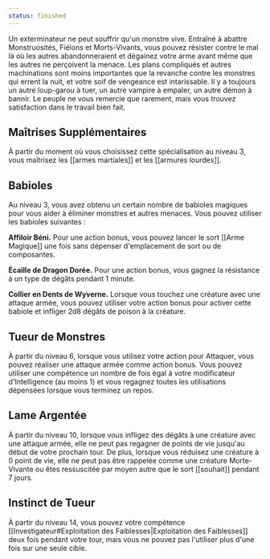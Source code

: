 ```yaml
---
status: finished
---
```

Un exterminateur ne peut souffrir qu'un monstre vive. Entraîné à abattre Monstruosités, Fiélons et Morts-Vivants, vous pouvez résister contre le mal là où les autres abandonneraient et dégainez votre arme avant même que les autres ne perçoivent la menace. Les plans compliqués et autres machinations sont moins importantes que la revanche contre les monstres qui errent la nuit, et votre soif de vengeance est intarissable. Il y a toujours un autre loup-garou à tuer, un autre vampire à empaler, un autre démon à bannir. Le peuple ne vous remercie que rarement, mais vous trouvez satisfaction dans le travail bien fait.

## Maîtrises Supplémentaires

À partir du moment où vous choisissez cette spécialisation au niveau 3, vous maîtrisez les [[armes martiales]] et les [[armures lourdes]].

## Babioles

Au niveau 3, vous avez obtenu un certain nombre de babioles magiques pour vous aider à éliminer monstres et autres menaces. Vous pouvez utiliser les babioles suivantes : 

**Affiloir Béni.** Pour une action bonus, vous pouvez lancer le sort [[Arme Magique]] une fois sans dépenser d'emplacement de sort ou de composantes.

**Écaille de Dragon Dorée.** Pour une action bonus, vous gagnez la résistance à un type de dégâts pendant 1 minute.

**Collier en Dents de Wyverne.** Lorsque vous touchez une créature avec une attaque armée, vous pouvez utiliser votre action bonus pour activer cette babiole et infliger 2d8 dégâts de poison à la créature.

## Tueur de Monstres

À partir du niveau 6, lorsque vous utilisez votre action pour Attaquer, vous pouvez réaliser une attaque armée comme action bonus. Vous pouvez utiliser une compétence un nombre de fois égal à votre modificateur d'Intelligence (au moins 1) et vous regagnez toutes les utilisations dépensées lorsque vous terminez un repos.

## Lame Argentée

À partir du niveau 10, lorsque vous infligez des dégâts à une créature avec une attaque armée, elle ne peut pas regagner de points de vie jusqu'au début de votre prochain tour. De plus, lorsque vous réduisez une créature à 0 point de vie, elle ne peut pas être rappelée comme une créature Morte-Vivante ou êtes ressuscitée par moyen autre que le sort [[souhait]] pendant 7 jours.

## Instinct de Tueur

À partir du niveau 14, vous pouvez votre compétence [[Investigateur#Exploitation des Faiblesses|Exploitation des Faiblesses]] deux fois pendant votre tour, mais vous ne pouvez pas l'utiliser plus d'une fois sur une seule cible.

